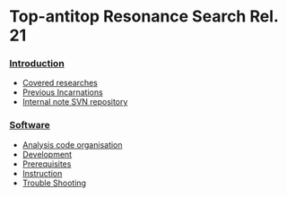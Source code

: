 Top-antitop Resonance Search Rel. 21
====================================
### [Introduction](https://gitlab.cern.ch/atlas-phys/exot/hqt/R21-ttbar-1lep/TtResDocumentation/wikis/home)
* [Covered researches](https://gitlab.cern.ch/atlas-phys/exot/hqt/R21-ttbar-1lep/TtResDocumentation/wikis/home#covered-researches)
* [Previous Incarnations](https://gitlab.cern.ch/atlas-phys/exot/hqt/R21-ttbar-1lep/TtResDocumentation/wikis/home#previous-incarnations)
* [Internal note SVN repository](https://gitlab.cern.ch/atlas-phys/exot/hqt/R21-ttbar-1lep/TtResDocumentation/wikis/home#internal-note-svn-repository)

### [Software](https://gitlab.cern.ch/atlas-phys/exot/hqt/R21-ttbar-1lep/TtResDocumentation/wikis/Software)
* [Analysis code organisation](https://gitlab.cern.ch/atlas-phys/exot/hqt/R21-ttbar-1lep/TtResDocumentation/wikis/Software#analysis-code-organisation)
* [Development](https://gitlab.cern.ch/atlas-phys/exot/hqt/R21-ttbar-1lep/TtResDocumentation/wikis/Software#development)
* [Prerequisites](https://gitlab.cern.ch/atlas-phys/exot/hqt/R21-ttbar-1lep/TtResDocumentation/wikis/Software#prerequisites)
* [Instruction](https://gitlab.cern.ch/atlas-phys/exot/hqt/R21-ttbar-1lep/TtResDocumentation/wikis/Software#instruction)
* [Trouble Shooting](https://gitlab.cern.ch/atlas-phys/exot/hqt/R21-ttbar-1lep/TtResDocumentation/wikis/Software#trouble-shooting)